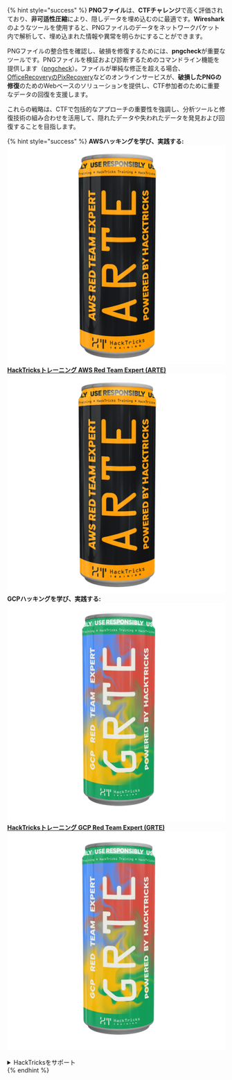 {% hint style="success" %}
**PNGファイル**は、**CTFチャレンジ**で高く評価されており、**非可适性圧縮**により、隠しデータを埋め込むのに最適です。**Wireshark**のようなツールを使用すると、PNGファイルのデータをネットワークパケット内で解析して、埋め込まれた情報や異常を明らかにすることができます。

PNGファイルの整合性を確認し、破損を修復するためには、**pngcheck**が重要なツールです。PNGファイルを検証および診断するためのコマンドライン機能を提供します（[pngcheck](http://libpng.org/pub/png/apps/pngcheck.html)）。ファイルが単純な修正を超える場合、[OfficeRecoveryのPixRecovery](https://online.officerecovery.com/pixrecovery/)などのオンラインサービスが、**破損したPNGの修復**のためのWebベースのソリューションを提供し、CTF参加者のために重要なデータの回復を支援します。

これらの戦略は、CTFで包括的なアプローチの重要性を強調し、分析ツールと修復技術の組み合わせを活用して、隠れたデータや失われたデータを発見および回復することを目指します。

{% hint style="success" %}
**AWSハッキングを学び、実践する:**<img src="/.gitbook/assets/arte.png" alt="" data-size="line">[**HackTricksトレーニング AWS Red Team Expert (ARTE)**](https://training.hacktricks.xyz/courses/arte)<img src="/.gitbook/assets/arte.png" alt="" data-size="line">\
**GCPハッキングを学び、実践する:** <img src="/.gitbook/assets/grte.png" alt="" data-size="line">[**HackTricksトレーニング GCP Red Team Expert (GRTE)**<img src="/.gitbook/assets/grte.png" alt="" data-size="line">](https://training.hacktricks.xyz/courses/grte)

<details>

<summary>HackTricksをサポート</summary>

* [**サブスクリプションプラン**](https://github.com/sponsors/carlospolop)を確認してください！
* 💬 [**Discordグループ**](https://discord.gg/hRep4RUj7f)に参加するか、[**telegramグループ**](https://t.me/peass)に参加するか、**Twitter** 🐦 [**@hacktricks\_live**](https://twitter.com/hacktricks\_live)**をフォローしてください。**
* [**HackTricks**](https://github.com/carlospolop/hacktricks)と[**HackTricks Cloud**](https://github.com/carlospolop/hacktricks-cloud)のGitHubリポジトリにPRを提出して、ハッキングトリックを共有してください。

</details>
{% endhint %}
